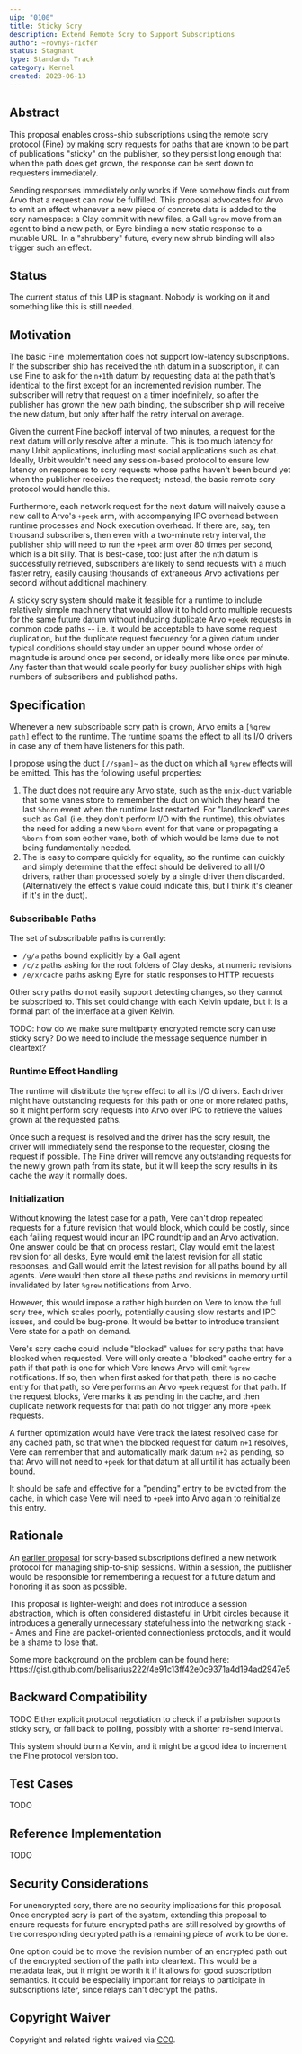 ```yaml
---
uip: "0100"
title: Sticky Scry
description: Extend Remote Scry to Support Subscriptions
author: ~rovnys-ricfer
status: Stagnant
type: Standards Track
category: Kernel
created: 2023-06-13
---
```


## Abstract

This proposal enables cross-ship subscriptions using the remote scry protocol (Fine) by making scry requests for paths that are known to be part of publications "sticky" on the publisher, so they persist long enough that when the path does get grown, the response can be sent down to requesters immediately.

Sending responses immediately only works if Vere somehow finds out from Arvo that a request can now be fulfilled.  This proposal advocates for Arvo to emit an effect whenever a new piece of concrete data is added to the scry namespace: a Clay commit with new files, a Gall `%grow` move from an agent to bind a new path, or Eyre binding a new static response to a mutable URL.  In a "shrubbery" future, every new shrub binding will also trigger such an effect.

## Status
The current status of this UIP is stagnant. Nobody is working on it and something like this is still needed.

## Motivation

The basic Fine implementation does not support low-latency subscriptions.  If the subscriber ship has received the `n`th datum in a subscription, it can use Fine to ask for the `n+1`th datum by requesting data at the path that's identical to the first except for an incremented revision number.  The subscriber will retry that request on a timer indefinitely, so after the publisher has grown the new path binding, the subscriber ship will receive the new datum, but only after half the retry interval on average.

Given the current Fine backoff interval of two minutes, a request for the next datum will only resolve after a minute.  This is too much latency for many Urbit applications, including most social applications such as chat.  Ideally, Urbit wouldn't need any session-based protocol to ensure low latency on responses to scry requests whose paths haven't been bound yet when the publisher receives the request; instead, the basic remote scry protocol would handle this.

Furthermore, each network request for the next datum will naively cause a new call to Arvo's `+peek` arm, with accompanying IPC overhead between runtime processes and Nock execution overhead.  If there are, say, ten thousand subscribers, then even with a two-minute retry interval, the publisher ship will need to run the `+peek` arm over 80 times per second, which is a bit silly.  That is best-case, too: just after the `n`th datum is successfully retrieved, subscribers are likely to send requests with a much faster retry, easily causing thousands of extraneous Arvo activations per second without additional machinery.

A sticky scry system should make it feasible for a runtime to include relatively simple machinery that would allow it to hold onto multiple requests for the same future datum without inducing duplicate Arvo `+peek` requests in common code paths -- i.e. it would be acceptable to have some request duplication, but the duplicate request frequency for a given datum under typical conditions should stay under an upper bound whose order of magnitude is around once per second, or ideally more like once per minute.  Any faster than that would scale poorly for busy publisher ships with high numbers of subscribers and published paths.

## Specification

Whenever a new subscribable scry path is grown, Arvo emits a `[%grew path]` effect to the runtime.  The runtime spams the effect to all its I/O drivers in case any of them have listeners for this path.

I propose using the duct `[//spam]~` as the duct on which all `%grew` effects will be emitted.  This has the following useful properties:

1. The duct does not require any Arvo state, such as the `unix-duct` variable that some vanes store to remember the duct on which they heard the last `%born` event when the runtime last restarted.  For "landlocked" vanes such as Gall (i.e. they don't perform I/O with the runtime), this obviates the need for adding a new `%born` event for that vane or propagating a `%born` from som eother vane, both of which would be lame due to not being fundamentally needed.
2. The is easy to compare quickly for equality, so the runtime can quickly and simply determine that the effect should be delivered to all I/O drivers, rather than processed solely by a single driver then discarded.  (Alternatively the effect's value could indicate this, but I think it's cleaner if it's in the duct).

### Subscribable Paths

The set of subscribable paths is currently:
- `/g/a` paths bound explicitly by a Gall agent
- `/c/z` paths asking for the root folders of Clay desks, at numeric revisions
- `/e/x/cache` paths asking Eyre for static responses to HTTP requests

Other scry paths do not easily support detecting changes, so they cannot be subscribed to.  This set could change with each Kelvin update, but it is a formal part of the interface at a given Kelvin.

TODO: how do we make sure multiparty encrypted remote scry can use sticky scry?  Do we need to include the message sequence number in cleartext?

### Runtime Effect Handling

The runtime will distribute the `%grew` effect to all its I/O drivers.  Each driver might have outstanding requests for this path or one or more related paths, so it might perform scry requests into Arvo over IPC to retrieve the values grown at the requested paths.

Once such a request is resolved and the driver has the scry result, the driver will immediately send the response to the requester, closing the request if possible.  The Fine driver will remove any outstanding requests for the newly grown path from its state, but it will keep the scry results in its cache the way it normally does.

### Initialization

Without knowing the latest case for a path, Vere can't drop repeated requests for a future revision that would block, which could be costly, since each failing request would incur an IPC roundtrip and an Arvo activation.  One answer could be that on process restart, Clay would emit the latest revision for all desks, Eyre would emit the latest revision for all static responses, and Gall would emit the latest revision for all paths bound by all agents.  Vere would then store all these paths and revisions in memory until invalidated by later `%grew` notifications from Arvo.

However, this would impose a rather high burden on Vere to know the full scry tree, which scales poorly, potentially causing slow restarts and IPC issues, and could be bug-prone.  It would be better to introduce transient Vere state for a path on demand.

Vere's scry cache could include "blocked" values for scry paths that have blocked when requested.  Vere will only create a "blocked" cache entry for a path if that path is one for which Vere knows Arvo will emit `%grew` notifications.  If so, then when first asked for that path, there is no cache entry for that path, so Vere performs an Arvo `+peek` request for that path.  If the request blocks, Vere marks it as pending in the cache, and then duplicate network requests for that path do not trigger any more `+peek` requests.

A further optimization would have Vere track the latest resolved case for any cached path, so that when the blocked request for datum `n+1` resolves, Vere can remember that and automatically mark datum `n+2` as pending, so that Arvo will not need to `+peek` for that datum at all until it has actually been bound.

It should be safe and effective for a "pending" entry to be evicted from the cache, in which case Vere will need to `+peek` into Arvo again to reinitialize this entry.

## Rationale

An [earlier proposal](https://gist.github.com/belisarius222/390daafc146f7c6ddd98836e61dc307f) for scry-based subscriptions defined a new network protocol for managing ship-to-ship sessions.  Within a session, the publisher would be responsible for remembering a request for a future datum and honoring it as soon as possible.

This proposal is lighter-weight and does not introduce a session abstraction, which is often considered distasteful in Urbit circles because it introduces a generally unnecessary statefulness into the networking stack -- Ames and Fine are packet-oriented connectionless protocols, and it would be a shame to lose that.

Some more background on the problem can be found here: https://gist.github.com/belisarius222/4e91c13ff42e0c9371a4d194ad2947e5

## Backward Compatibility

TODO Either explicit protocol negotiation to check if a publisher supports sticky scry, or fall back to polling, possibly with a shorter re-send interval.

This system should burn a Kelvin, and it might be a good idea to increment the Fine protocol version too.

## Test Cases

TODO

## Reference Implementation

TODO

## Security Considerations

For unencrypted scry, there are no security implications for this proposal.  Once encrypted scry is part of the system, extending this proposal to ensure requests for future encrypted paths are still resolved by growths of the corresponding decrypted path is a remaining piece of work to be done.

One option could be to move the revision number of an encrypted path out of the encrypted section of the path into cleartext.  This would be a metadata leak, but it might be worth it if it allows for good subscription semantics.  It could be especially important for relays to participate in subscriptions later, since relays can't decrypt the paths.

## Copyright Waiver

Copyright and related rights waived via [CC0](../LICENSE.md).
